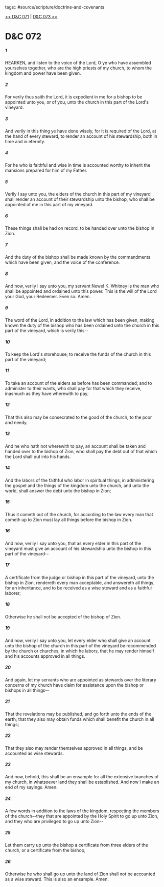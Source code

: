 tags:: #source/scripture/doctrine-and-covenants

[<< D&C 071](/Doctrine_and_Covenants/D&C_071.md) | [D&C 073 >>](/Doctrine_and_Covenants/D&C_073.md)

# D&C 072

##### 1

HEARKEN, and listen to the voice of the Lord, O ye who have assembled yourselves together, who are the high priests of my church, to whom the kingdom and power have been given.

##### 2

For verily thus saith the Lord, it is expedient in me for a bishop to be appointed unto you, or of you, unto the church in this part of the Lord's vineyard.

##### 3

And verily in this thing ye have done wisely, for it is required of the Lord, at the hand of every steward, to render an account of his stewardship, both in time and in eternity.

##### 4

For he who is faithful and wise in time is accounted worthy to inherit the mansions prepared for him of my Father.

##### 5

Verily I say unto you, the elders of the church in this part of my vineyard shall render an account of their stewardship unto the bishop, who shall be appointed of me in this part of my vineyard.

##### 6

These things shall be had on record, to be handed over unto the bishop in Zion.

##### 7

And the duty of the bishop shall be made known by the commandments which have been given, and the voice of the conference.

##### 8

And now, verily I say unto you, my servant Newel K. Whitney is the man who shall be appointed and ordained unto this power. This is the will of the Lord your God, your Redeemer. Even so. Amen.

##### 9

The word of the Lord, in addition to the law which has been given, making known the duty of the bishop who has been ordained unto the church in this part of the vineyard, which is verily this--

##### 10

To keep the Lord's storehouse; to receive the funds of the church in this part of the vineyard;

##### 11

To take an account of the elders as before has been commanded; and to administer to their wants, who shall pay for that which they receive, inasmuch as they have wherewith to pay;

##### 12

That this also may be consecrated to the good of the church, to the poor and needy.

##### 13

And he who hath not wherewith to pay, an account shall be taken and handed over to the bishop of Zion, who shall pay the debt out of that which the Lord shall put into his hands.

##### 14

And the labors of the faithful who labor in spiritual things, in administering the gospel and the things of the kingdom unto the church, and unto the world, shall answer the debt unto the bishop in Zion;

##### 15

Thus it cometh out of the church, for according to the law every man that cometh up to Zion must lay all things before the bishop in Zion.

##### 16

And now, verily I say unto you, that as every elder in this part of the vineyard must give an account of his stewardship unto the bishop in this part of the vineyard--

##### 17

A certificate from the judge or bishop in this part of the vineyard, unto the bishop in Zion, rendereth every man acceptable, and answereth all things, for an inheritance, and to be received as a wise steward and as a faithful laborer;

##### 18

Otherwise he shall not be accepted of the bishop of Zion.

##### 19

And now, verily I say unto you, let every elder who shall give an account unto the bishop of the church in this part of the vineyard be recommended by the church or churches, in which he labors, that he may render himself and his accounts approved in all things.

##### 20

And again, let my servants who are appointed as stewards over the literary concerns of my church have claim for assistance upon the bishop or bishops in all things--

##### 21

That the revelations may be published, and go forth unto the ends of the earth; that they also may obtain funds which shall benefit the church in all things;

##### 22

That they also may render themselves approved in all things, and be accounted as wise stewards.

##### 23

And now, behold, this shall be an ensample for all the extensive branches of my church, in whatsoever land they shall be established. And now I make an end of my sayings. Amen.

##### 24

A few words in addition to the laws of the kingdom, respecting the members of the church--they that are appointed by the Holy Spirit to go up unto Zion, and they who are privileged to go up unto Zion--

##### 25

Let them carry up unto the bishop a certificate from three elders of the church, or a certificate from the bishop;

##### 26

Otherwise he who shall go up unto the land of Zion shall not be accounted as a wise steward. This is also an ensample. Amen.
